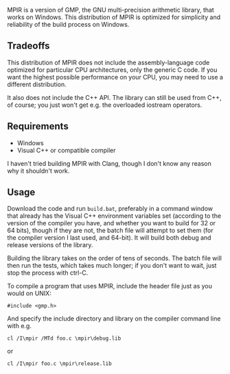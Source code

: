 MPIR is a version of GMP, the GNU multi-precision arithmetic library, that works on Windows. This distribution of MPIR is optimized for simplicity and reliability of the build process on Windows.

## Tradeoffs

This distribution of MPIR does not include the assembly-language code optimized for particular CPU architectures, only the generic C code. If you want the highest possible performance on your CPU, you may need to use a different distribution.

It also does not include the C++ API. The library can still be used from C++, of course; you just won't get e.g. the overloaded iostream operators.

## Requirements

- Windows
- Visual C++ or compatible compiler

I haven't tried building MPIR with Clang, though I don't know any reason why it shouldn't work.

## Usage

Download the code and run `build.bat`, preferably in a command window that already has the Visual C++ environment variables set (according to the version of the compiler you have, and whether you want to build for 32 or 64 bits), though if they are not, the batch file will attempt to set them (for the compiler version I last used, and 64-bit). It will build both debug and release versions of the library.

Building the library takes on the order of tens of seconds. The batch file will then run the tests, which takes much longer; if you don't want to wait, just stop the process with ctrl-C.

To compile a program that uses MPIR, include the header file just as you would on UNIX:

```
#include <gmp.h>
```

And specify the include directory and library on the compiler command line with e.g.

```
cl /I\mpir /MTd foo.c \mpir\debug.lib
```

or

```
cl /I\mpir foo.c \mpir\release.lib
```
